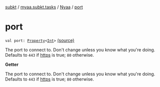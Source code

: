 [subkt](../../index.md) / [myaa.subkt.tasks](../index.md) / [Nyaa](index.md) / [port](./port.md)

# port

`val port: `[`Property`](https://docs.gradle.org/current/javadoc/org/gradle/api/provider/Property.html)`<`[`Int`](https://kotlinlang.org/api/latest/jvm/stdlib/kotlin/-int/index.html)`>` [(source)](https://github.com/Myaamori/SubKt/blob/0.1.7/src/main/kotlin/myaa/subkt/tasks/tasks.kt#L828)

The port to connect to. Don't change unless you know what you're doing.
Defaults to `443` if [https](https.md) is true; `80` otherwise.

**Getter**

The port to connect to. Don't change unless you know what you're doing.
Defaults to `443` if [https](https.md) is true; `80` otherwise.

